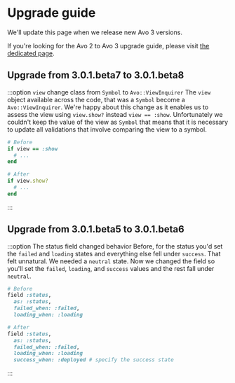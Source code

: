 # Upgrade guide

We'll update this page when we release new Avo 3 versions.

If you're looking for the Avo 2 to Avo 3 upgrade guide, please visit [the dedicated page](./avo-2-avo-3-upgrade).

## Upgrade from 3.0.1.beta7 to 3.0.1.beta8

:::option `view` change class from `Symbol` to `Avo::ViewInquirer`
The `view` object available across the code, that was a `Symbol` become a `Avo::ViewInquirer`. We're happy about this change as it enables us to assess the view using `view.show?` instead `view == :show`. Unfortunately we couldn't keep the value of the view as `Symbol` that means that it is necessary to update all validations that involve comparing the view to a symbol.

```ruby
# Before
if view == :show
  # ...
end

# After
if view.show?
  # ...
end
```
:::

## Upgrade from 3.0.1.beta5 to 3.0.1.beta6

:::option The status field changed behavior
Before, for the status you'd set the `failed` and `loading` states and everything else fell under `success`. That felt unnatural. We needed a `neutral` state.
Now we changed the field so you'll set the `failed`, `loading`, and `success` values and the rest fall under `neutral`.

```ruby
# Before
field :status,
  as: :status,
  failed_when: :failed,
  loading_when: :loading

# After
field :status,
  as: :status,
  failed_when: :failed,
  loading_when: :loading
  success_when: :deployed # specify the success state
```
:::
